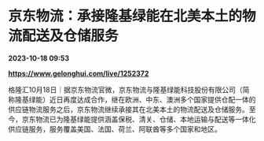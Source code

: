 # 京东物流：承接隆基绿能在北美本土的物流配送及仓储服务

**2023-10-18 09:53**

**https://www.gelonghui.com/live/1252372**

格隆汇10月18日｜据京东物流官微，京东物流与隆基绿能科技股份有限公司（简称隆基绿能）近日再度达成合作，继在欧洲、中东、澳洲多个国家提供仓配一体的供应链物流服务之后，京东物流继续承接其在北美本土的物流配送及仓储服务。至今，京东物流已为隆基绿能提供涵盖保税、清关、仓储、本地运输与配送等一体化供应链服务，服务覆盖美国、法国、荷兰、阿联酋等多个国家和地区。
